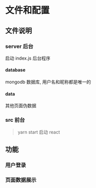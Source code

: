 
# 文件和配置

## 文件说明

### server 后台

启动 index.js 后台程序

#### database

mongodb 数据库, 用户名和昵称都是唯一的

#### data

其他页面伪数据

### src 前台

> yarn start 启动 react

## 功能

### 用户登录

### 页面数据展示
